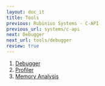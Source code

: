 ```yaml
---
layout: doc_it
title: Tools
previous: Rubinius Systems - C-API
previous_url: systems/c-api
next: Debugger
next_url: tools/debugger
review: true
---
```


1. [Debugger](/doc/en/tools/debugger/)
1. [Profiler](/doc/en/tools/profiler/)
1. [Memory Analysis](/doc/en/tools/memory-analysis/)
